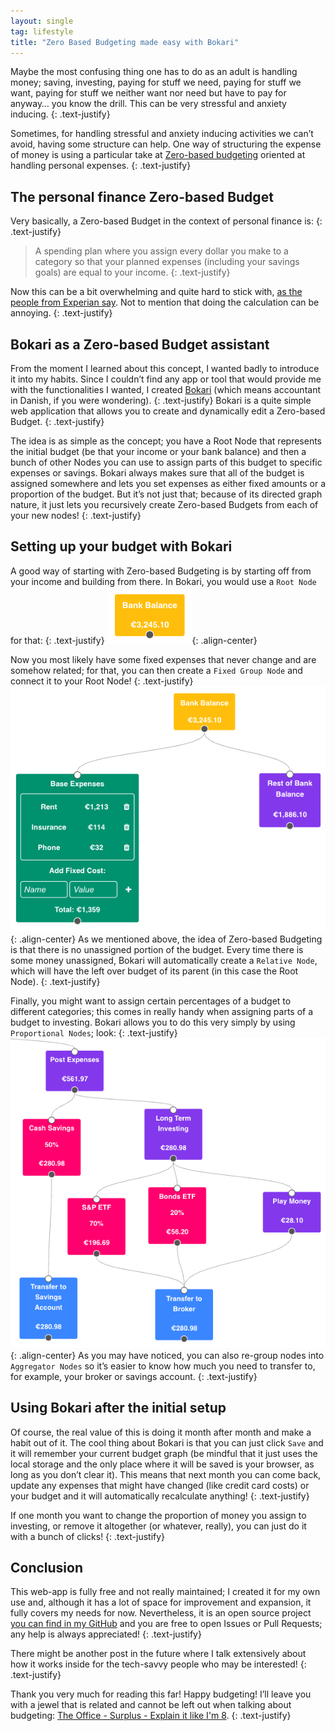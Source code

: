 ```yaml
---
layout: single
tag: lifestyle
title: "Zero Based Budgeting made easy with Bokari"
---
```


Maybe the most confusing thing one has to do as an adult is handling money; saving, investing, paying for stuff we need, paying for stuff we want, paying for stuff we neither want nor need but have to pay for anyway… you know the drill. This can be very stressful and anxiety inducing.
{: .text-justify}

Sometimes, for handling stressful and anxiety inducing activities we can’t avoid, having some structure can help. One way of structuring the expense of money is using a particular take at [Zero-based budgeting](https://en.wikipedia.org/wiki/Zero-based_budgeting) oriented at handling personal expenses.
{: .text-justify}

## The personal finance Zero-based Budget
Very basically, a Zero-based Budget in the context of personal finance is:
{: .text-justify}
> A spending plan where you assign every dollar you make to a category so that your planned expenses (including your savings goals) are equal to your income.
{: .text-justify}

Now this can be a bit overwhelming and quite hard to stick with, [as the people from Experian say](https://www.experian.com/blogs/ask-experian/what-is-zero-based-budgeting/). Not to mention that doing the calculation can be annoying.
{: .text-justify}

## Bokari as a Zero-based Budget assistant
From the moment I learned about this concept, I wanted badly to introduce it into my habits. Since I couldn’t find any app or tool that would provide me with the functionalities I wanted, I created [Bokari](https://bokari.vercel.app/) (which means accountant in Danish, if you were wondering).
{: .text-justify}
Bokari is a quite simple web application that allows you to create and dynamically edit a Zero-based Budget.
{: .text-justify}

The idea is as simple as the concept; you have a Root Node that represents the initial budget (be that your income or your bank balance) and then a bunch of other Nodes you can use to assign parts of this budget to specific expenses or savings. Bokari always makes sure that all of the budget is assigned somewhere and lets you set expenses as either fixed amounts or a proportion of the budget. But it’s not just that; because of its directed graph nature, it just lets you recursively create Zero-based Budgets from each of your new nodes!
{: .text-justify}

## Setting up your budget with Bokari
A good way of starting with Zero-based Budgeting is by starting off from your income and building from there. In Bokari, you would use a `Root Node` for that:
{: .text-justify}
![root-node](/assets/images/bokari/RootNode.png){: .align-center}

Now you most likely have some fixed expenses that never change and are somehow related; for that, you can then create a `Fixed Group Node` and connect it to your Root Node!
{: .text-justify}
![root-node-plus-groups](/assets/images/bokari/RootPlusGroup.png){: .align-center}
As we mentioned above, the idea of Zero-based Budgeting is that there is no unassigned portion of the budget. Every time there is some money unassigned, Bokari will automatically create a `Relative Node`, which will have the left over budget of its parent (in this case the Root Node).
{: .text-justify}

Finally, you might want to assign certain percentages of a budget to different categories; this comes in really handy when assigning parts of a budget to investing. Bokari allows you to do this very simply by using `Proportional Nodes`; look:
{: .text-justify}
![investments](/assets/images/bokari/Investments.png){: .align-center}
As you may have noticed, you can also re-group nodes into `Aggregator Nodes` so it’s easier to know how much you need to transfer to, for example, your broker or savings account.
{: .text-justify}

## Using Bokari after the initial setup
Of course, the real value of this is doing it month after month and make a habit out of it. The cool thing about Bokari is that you can just click `Save` and it will remember your current budget graph (be mindful that it just uses the local storage and the only place where it will be saved is your browser, as long as you don’t clear it). This means that next month you can come back, update any expenses that might have changed (like credit card costs) or your budget and it will automatically recalculate anything!
{: .text-justify}

If one month you want to change the proportion of money you assign to investing, or remove it altogether (or whatever, really), you can just do it with a bunch of clicks!
{: .text-justify}

## Conclusion
This web-app is fully free and not really maintained; I created it for my own use and, although it has a lot of space for improvement and expansion, it fully covers my needs for now. Nevertheless, it is an open source project [you can find in my GitHub](https://github.com/RodrigoDeRosa/bokari) and you are free to open Issues or Pull Requests; any help is always appreciated!
{: .text-justify}

There might be another post in the future where I talk extensively about how it works inside for the tech-savvy people who may be interested!
{: .text-justify}

Thank you very much for reading this far! Happy budgeting! I’ll leave you with a jewel that is related and cannot be left out when talking about budgeting: [The Office - Surplus - Explain it like I'm 8](https://youtu.be/dWfrMMNeK2k).
{: .text-justify}